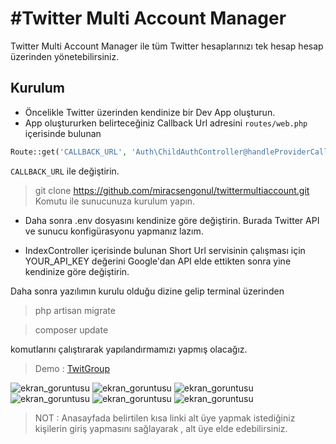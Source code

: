 #Twitter Multi Account Manager
========

Twitter Multi Account Manager ile tüm Twitter hesaplarınızı tek hesap hesap üzerinden yönetebilirsiniz.

## Kurulum

- Öncelikle Twitter üzerinden kendinize bir Dev App oluşturun.
- App oluştururken belirteceğiniz Callback Url adresini ``` routes/web.php ``` içerisinde bulunan

```php
Route::get('CALLBACK_URL', 'Auth\ChildAuthController@handleProviderCallback');
```

``` CALLBACK_URL ``` ile değiştirin.

> git clone https://github.com/miracsengonul/twittermultiaccount.git
Komutu ile sunucunuza kurulum yapın.

- Daha sonra .env dosyasını kendinize göre değiştirin. Burada Twitter API ve sunucu konfigürasyonu yapmanız lazım.

- IndexController içerisinde bulunan Short Url servisinin çalışması için YOUR_API_KEY değerini Google'dan API elde ettikten sonra yine kendinize göre değiştirin.

Daha sonra yazılımın kurulu olduğu dizine gelip terminal üzerinden

> php artisan migrate

> composer update

komutlarını çalıştırarak yapılandırmamızı yapmış olacağız.

> Demo : <a href="http://twitgroup.net" target="_blank">TwitGroup</a>

![ekran_goruntusu](http://preview.ibb.co/gcFmbk/panel.png)
![ekran_goruntusu](http://preview.ibb.co/cZbEU5/nasil_calisir.png)
![ekran_goruntusu](http://preview.ibb.co/kOWg95/tweet.png)
![ekran_goruntusu](http://preview.ibb.co/cg86bk/takip_et.png)
![ekran_goruntusu](http://preview.ibb.co/b9VxhQ/fav.png)
![ekran_goruntusu](http://preview.ibb.co/gaQ2Gk/kayit_olunud.png)

> NOT : Anasayfada belirtilen kısa linki alt üye yapmak istediğiniz kişilerin giriş yapmasını sağlayarak , alt üye elde edebilirsiniz.

